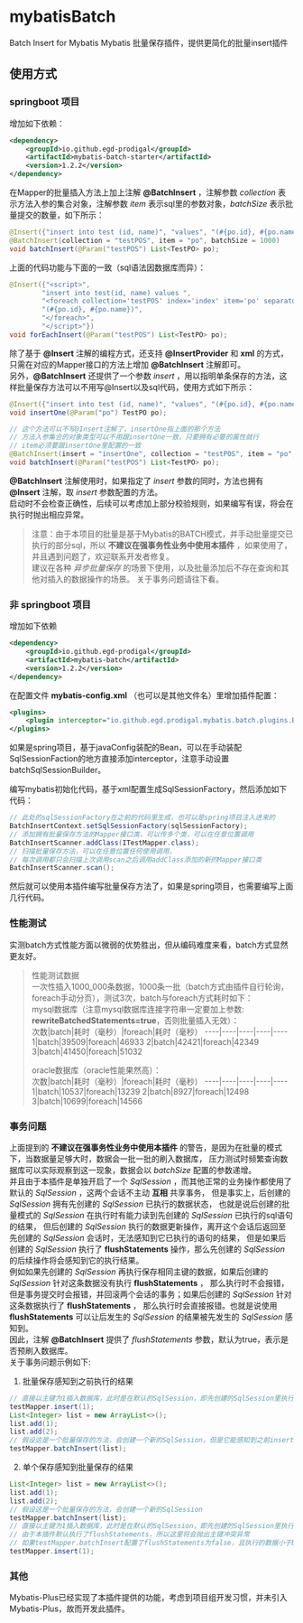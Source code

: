 # mybatisBatch

Batch Insert for Mybatis Mybatis 批量保存插件，提供更简化的批量insert插件

## 使用方式

### **springboot** 项目

增加如下依赖：

```xml
<dependency>
    <groupId>io.github.egd-prodigal</groupId>
    <artifactId>mybatis-batch-starter</artifactId>
    <version>1.2.2</version>
</dependency>
```

在Mapper的批量插入方法上加上注解 **@BatchInsert** ，注解参数 _collection_ 表示方法入参的集合对象，注解参数 _item_
表示sql里的参数对象，_batchSize_ 表示批量提交的数量，如下所示：

```java
@Insert({"insert into test (id, name)", "values", "(#{po.id}, #{po.name})"})
@BatchInsert(collection = "testPOS", item = "po", batchSize = 1000)
void batchInsert(@Param("testPOS") List<TestPO> po);
```

上面的代码功能与下面的一致（sql语法因数据库而异）：

```java
@Insert({"<script>",
        "insert into test(id, name) values ",
        "<foreach collection='testPOS' index='index' item='po' separator=','>",
        "(#{po.id}, #{po.name})",
        "</foreach>",
        "</script>"})
void forEachInsert(@Param("testPOS") List<TestPO> po);
```

除了基于 **@Insert** 注解的编程方式，还支持 **@InsertProvider** 和 **xml** 的方式，只需在对应的Mapper接口的方法上增加 **@BatchInsert** 注解即可。  
另外，**@BatchInsert** 还提供了一个参数 _insert_ ，用以指明单条保存的方法，这样批量保存方法可以不用写@Insert以及sql代码，使用方式如下所示：

```java
@Insert({"insert into test (id, name)", "values", "(#{po.id}, #{po.name})"})
void insertOne(@Param("po") TestPO po);

// 这个方法可以不写@Insert注解了，insertOne指上面的那个方法
// 方法入参集合的对象类型可以不用跟insertOne一致，只要拥有必要的属性就行
// item必须要跟insertOne里配置的一致
@BatchInsert(insert = "insertOne", collection = "testPOS", item = "po", batchSize = 1000)
void batchInsert(@Param("testPOS") List<TestPO> po);
```

**@BatchInsert** 注解使用时，如果指定了 _insert_ 参数的同时，方法也拥有 **@Insert** 注解，取 _insert_ 参数配置的方法。  
启动时不会检查正确性，后续可以考虑加上部分校验规则，如果编写有误，将会在执行时抛出相应异常。

> 注意：由于本项目的批量是基于Mybatis的BATCH模式，并手动批量提交已执行的部分sql，所以 **不建议在强事务性业务中使用本插件** ，如果使用了，并且遇到问题了，欢迎联系开发者修复。  
> 建议在各种 _异步批量保存_ 的场景下使用，以及批量添加后不存在查询和其他对插入的数据操作的场景。
> 关于事务问题请往下看。

### 非 **springboot** 项目

增加如下依赖

```xml
<dependency>
    <groupId>io.github.egd-prodigal</groupId>
    <artifactId>mybatis-batch</artifactId>
    <version>1.2.2</version>
</dependency>
```

在配置文件 **mybatis-config.xml** （也可以是其他文件名）里增加插件配置：

```xml
<plugins>
    <plugin interceptor="io.github.egd.prodigal.mybatis.batch.plugins.BatchInsertInterceptor"/>
</plugins>
```

如果是spring项目，基于javaConfig装配的Bean，可以在手动装配SqlSessionFaction的地方直接添加interceptor，注意手动设置batchSqlSessionBuilder。

编写mybatis初始化代码，基于xml配置生成SqlSessionFactory，然后添加如下代码：

```java
// 此处的sqlSessionFactory在之前的代码里生成，也可以是spring项目注入进来的
BatchInsertContext.setSqlSessionFactory(sqlSessionFactory);
// 添加拥有批量保存方法的Mapper接口类，可以传多个类，可以在任意位置调用
BatchInsertScanner.addClass(ITestMapper.class);
// 扫描批量保存方法，可以在任意位置任何使用调用，
// 每次调用都只会扫描上次调用scan之后调用addClass添加的新的Mapper接口类
BatchInsertScanner.scan();
```

然后就可以使用本插件编写批量保存方法了，如果是spring项目，也需要编写上面几行代码。

### 性能测试

实测batch方式性能方面以微弱的优势胜出，但从编码难度来看，batch方式显然更友好。
> 性能测试数据  
> 一次性插入1000_000条数据，1000条一批（batch方式由插件自行轮询，foreach手动分页），测试3次，batch与foreach方式耗时如下：  
> mysql数据库（注意mysql数据库连接字符串一定要加上参数:  **rewriteBatchedStatements=true**，否则批量插入无效）：  
> 次数|batch|耗时（毫秒）|foreach|耗时（毫秒）
> ----|----|----|----|----
> 1|batch|39509|foreach|46933
> 2|batch|42421|foreach|42349
> 3|batch|41450|foreach|51032
>
> oracle数据库（oracle性能果然高）：  
> 次数|batch|耗时（毫秒）|foreach|耗时（毫秒）
> ----|----|----|----|----
> 1|batch|10537|foreach|13239
> 2|batch|8927|foreach|12498
> 3|batch|10699|foreach|14566

### 事务问题

上面提到的 **不建议在强事务性业务中使用本插件** 的警告，是因为在批量的模式下，当数据量足够大时，数据会一批一批的刷入数据库，
压力测试时频繁查询数据库可以实际观察到这一现象，数据会以 _batchSize_ 配置的参数递增。  
并且由于本插件是单独开启了一个 _SqlSession_ ，而其他正常的业务操作都使用了默认的 _SqlSession_ ，这两个会话不主动 **互相** 共享事务，
但是事实上，后创建的 _SqlSession_ 拥有先创建的 _SqlSession_ 已执行的数据状态，
也就是说后创建的批量模式的 _SqlSession_ 在执行时有能力读到先创建的 _SqlSession_ 已执行的sql语句的结果，
但后创建的 _SqlSession_ 执行的数据更新操作，离开这个会话后返回至先创建的 _SqlSession_ 会话时，无法感知到它已执行的语句的结果，
但是如果后创建的 _SqlSession_ 执行了 **flushStatements** 操作，那么先创建的 _SqlSession_ 的后续操作将会感知到它的执行结果。  
例如如果先创建的 _SqlSession_ 再执行保存相同主键的数据，如果后创建的 _SqlSession_ 针对这条数据没有执行 **flushStatements** ，
那么执行时不会报错，但是事务提交时会报错，并回滚两个会话的事务；如果后创建的 _SqlSession_ 针对这条数据执行了 **flushStatements** ，
那么执行时会直接报错。也就是说使用 **flushStatements** 可以让后发生的 _SqlSession_ 的结果被先发生的 _SqlSession_ 感知到。  
因此，注解 **@BatchInsert** 提供了 _flushStatements_ 参数，默认为true，表示是否预刷入数据库。  
关于事务问题示例如下:
1. 批量保存感知到之前执行的结果
```java
// 直接以主键为1插入数据库，此时是在默认的SqlSession，即先创建的SqlSession里执行
testMapper.insert(1);
List<Integer> list = new ArrayList<>();
list.add(1);
list.add(2);
// 假设这是一个批量保存的方法，会创建一个新的SqlSession，但是它能感知到之前insert的数据，所以会抛出主键冲突的异常
testMapper.batchInsert(list);
```
2. 单个保存感知到批量保存的结果
```java
List<Integer> list = new ArrayList<>();
list.add(1);
list.add(2);
// 假设这是一个批量保存的方法，会创建一个新的SqlSession
testMapper.batchInsert(list);
// 直接以主键为1插入数据库，此时是在默认的SqlSession，即先创建的SqlSession里执行，
// 由于本插件默认执行了flushStatements，所以这里将会抛出主键冲突异常
// 如果testMapper.batchInsert配置了flushStatements为false，且执行的数据小于batchSize，则不会抛出异常，而是在事务提交时抛出
testMapper.insert(1);
```

### 其他
Mybatis-Plus已经实现了本插件提供的功能，考虑到项目组开发习惯，并未引入Mybatis-Plus，故而开发此插件。

